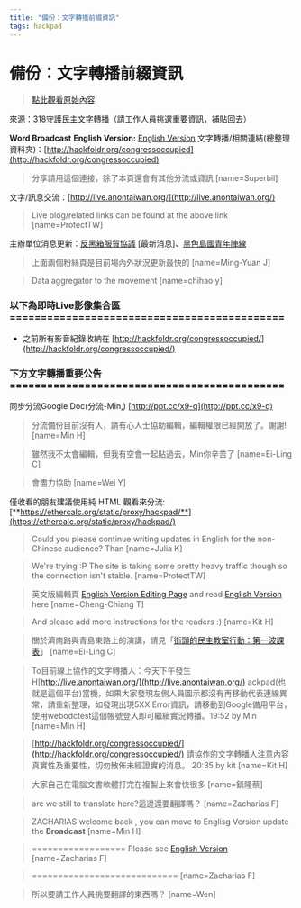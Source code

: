 ```yaml
---
title: "備份：文字轉播前綴資訊"
tags: hackpad
---
```


# 備份：文字轉播前綴資訊

> [點此觀看原始內容](https://g0v.hackpad.tw/0WcQ6crWCdj)

來源：[318守護民主文字轉播](https://g0v.hackpad.tw/sgyfCRGiBZC)（請工作人員挑選重要資訊，補貼回去）

**Word Broadcast** **English Version:**  [English Version](https://g0v.hackpad.com/ep/pad/static/ypdLlWyOLQ8)
文字轉播/相關連結(總整理資料夾)：[http://hackfoldr.org/congressoccupied](http://hackfoldr.org/congressoccupied)
> 分享請用這個連接，除了本頁還會有其他分流或資訊
> [name=Superbil]

文字/訊息交流：[http://live.anontaiwan.org/](http://live.anontaiwan.org/)
> Live blog/related links can be found at the above link
> [name=ProtectTW]

主辦單位消息更新：[反黑箱服貿協議](http://www.facebook.com/antiblacktw)  \[最新消息\]、[黑色島國青年陣線](https://www.facebook.com/lslandnationyouth)
> 上面兩個粉絲頁是目前場內外狀況更新最快的
> [name=Ming-Yuan J]

> Data aggregator to the movement
> [name=chihao y]

### 以下為即時Live影像集合區============================================

- 之前所有影音紀錄收納在 [http://hackfoldr.org/congressoccupied/](http://hackfoldr.org/congressoccupied/)

### 下方文字轉播重要公告============================================

同步分流Google Doc(分流-Min,) [http://ppt.cc/x9-q](http://ppt.cc/x9-q)
> 分流備份目前沒有人，請有心人士協助編輯，編輯權限已經開放了。謝謝!
> [name=Min H]

> 雖然我不太會編輯，但我有空會一起貼過去，Min你辛苦了
> [name=Ei-Ling C]

> 會盡力協助
> [name=Wei Y]

僅收看的朋友建議使用純 HTML 觀看來分流: [**https://ethercalc.org/static/proxy/hackpad/**](https://ethercalc.org/static/proxy/hackpad/)

> Could you please continue writing updates in English for the non-Chinese audience? Than
> [name=Julia K]

> We're trying :P The site is taking some pretty heavy traffic though so the connection isn't stable.
> [name=ProtectTW]

> 英文版編輯頁 [English Version Editing Page](https://g0v.hackpad.com/ypdLlWyOLQ8) and read [English Version](https://g0v.hackpad.com/ep/pad/static/ypdLlWyOLQ8) here
> [name=Cheng-Chiang T]

> And please add more instructions for the readers :)
> [name=Kit H]

> 關於濟南路與青島東路上的演講，請見「[街頭的民主教室行動：第一波課表](http://www.ptt.cc/bbs/NTU/M.1395270130.A.ADF.html)」
> [name=Ei-Ling C]

> To目前線上協作的文字轉播人：今天下午發生H[http://live.anontaiwan.org/](http://live.anontaiwan.org/)  ackpad(也就是這個平台)當機，如果大家發現左側人員圖示都沒有再移動代表連線異常，請重新整理，如發現出現5XX Error資訊，請移動到Google備用平台，使用webodctest這個帳號登入即可繼續實況轉播。19:52 by Min
> [name=Min H]

> [http://hackfoldr.org/congressoccupied/](http://hackfoldr.org/congressoccupied/)  請協作的文字轉播人注意內容真實性及重要性，切勿散佈未經證實的消息。 20:35 by kit
> [name=Kit H]

> 大家自己在電腦文書軟體打完在複製上來會快很多
> [name=鎮隆蔡]

> are we still to translate here?這邊還要翻譯嗎？
> [name=Zacharias F]

> ZACHARIAS welcome back , you can move to Englisg Version update the **Broadcast**
> [name=Min H]

> ================== Please see [English Version](https://g0v.hackpad.com/ep/pad/static/ypdLlWyOLQ8)
> [name=Zacharias F]

> ============================
> [name=Zacharias F]

> 所以要請工作人員挑要翻譯的東西嗎？
> [name=Wen]


